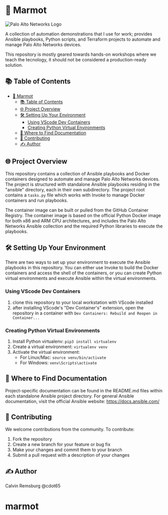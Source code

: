 # 🚀 Marmot

![Palo Alto Networks Logo](images/paloaltonetworks_logo.png)

A collection of automation demonstrations that I use for work; provides Ansible playbooks, Python scripts, and Terraform projects to automate and manage Palo Alto Networks devices.

This repository is mostly geared towards hands-on workshops where we teach the tecnology, it should not be considered a production-ready solution.

## 📚 Table of Contents

- [🚀 Marmot](#marmot)
  - [📚 Table of Contents](#table-of-contents)
  - [🌐 Project Overview](#project-overview)
  - [🛠️ Setting Up Your Environment](#️setting-up-your-environment)
    - [Using VScode Dev Containers](#using-vscode-dev-containers)
    - [Creating Python Virtual Environments](#creating-python-virtual-environments)
  - [📖 Where to Find Documentation](#-where-to-find-documentation)
  - [🤝 Contributing](#-contributing)
  - [✍️ Author](#️-author)

## 🌐 Project Overview

This repository contains a collection of Ansible playbooks and Docker containers designed to automate and manage Palo Alto Networks devices. The project is structured with standalone Ansible playbooks residing in the "ansible" directory, each in their own subdirectory. The project root contains a `tasks.py` file which works with Invoke to manage Docker containers and run playbooks.

The container image can be built or pulled from the GitHub Container Registry. The container image is based on the official Python Docker image for both x86 and ARM CPU architectures, and includes the Palo Alto Networks Ansible collection and the required Python libraries to execute the playbooks.

## 🛠️ Setting Up Your Environment

There are two ways to set up your environment to execute the Ansible playbooks in this repository. You can either use Invoke to build the Docker containers and access the shell of the containers, or you can create Python virtual environments and execute Ansible within the virtual environments.

### Using VScode Dev Containers

1. clone this repository to your local workstation with VScode installed
2. after installing VScode's "Dev Container's" extension, open the repository in a container with `Dev Containers: Rebuild and Reopen in Container...`

### Creating Python Virtual Environments

1. Install Python virtualenv: `pip3 install virtualenv`
2. Create a virtual environment: `virtualenv venv`
3. Activate the virtual environment:
   - For Linux/Mac: `source venv/bin/activate`
   - For Windows: `venv\Scripts\activate`

## 📖 Where to Find Documentation

Project-specific documentation can be found in the README.md files within each standalone Ansible project directory. For general Ansible documentation, visit the official Ansible website: https://docs.ansible.com/

## 🤝 Contributing

We welcome contributions from the community. To contribute:

1. Fork the repository
2. Create a new branch for your feature or bug fix
3. Make your changes and commit them to your branch
4. Submit a pull request with a description of your changes

## ✍️ Author

Calvin Remsburg @cdot65

# marmot
